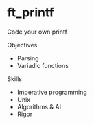 # ft_printf
Code your own printf

Objectives
  - Parsing
  - Variadic functions

Skills
  - Imperative programming
  - Unix
  - Algorithms & AI
  - Rigor
